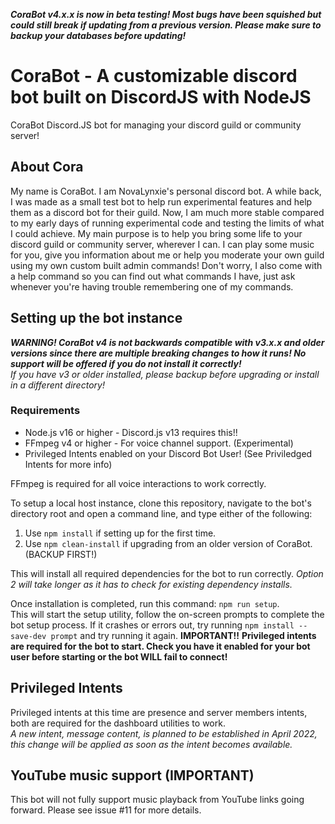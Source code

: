 ***CoraBot v4.x.x is now in beta testing! Most bugs have been squished but could still break if updating from a previous version. Please make sure to backup your databases before updating!***
# CoraBot - A customizable discord bot built on DiscordJS with NodeJS
CoraBot Discord.JS bot for managing your discord guild or community server!

## About Cora
My name is CoraBot. I am NovaLynxie's personal discord bot.
A while back, I was made as a small test bot to help run experimental features and help them as a discord bot for their guild.
Now, I am much more stable compared to my early days of running experimental code and testing the limits of what I could achieve.
My main purpose is to help you bring some life to your discord guild or community server, wherever I can.
I can play some music for you, give you information about me or help you moderate your own guild using my own custom built admin commands!
Don't worry, I also come with a help command so you can find out what commands I have, just ask whenever you're having trouble remembering one of my commands.

## Setting up the bot instance
***WARNING! CoraBot v4 is not backwards compatible with v3.x.x and older versions since there are multiple breaking changes to how it runs! No support will be offered if you do not install it correctly!***  
*If you have v3 or older installed, please backup before upgrading or install in a different directory!*
### Requirements
- Node.js v16 or higher - Discord.js v13 requires this!!
- FFmpeg v4 or higher - For voice channel support. (Experimental)
- Privileged Intents enabled on your Discord Bot User! (See Priviledged Intents for more info)

FFmpeg is required for all voice interactions to work correctly.

To setup a local host instance, clone this repository, navigate to the bot's directory root and open a command line, and type either of the following:  
1. Use `npm install` if setting up for the first time.  
2. Use `npm clean-install` if upgrading from an older version of CoraBot. (BACKUP FIRST!)

This will install all required dependencies for the bot to run correctly. *Option 2 will take longer as it has to check for existing dependency installs.*

Once installation is completed, run this command: `npm run setup`.  
This will start the setup utility, follow the on-screen prompts to complete the bot setup process.
If it crashes or errors out, try running `npm install --save-dev prompt` and try running it again.
**IMPORTANT!!**
**Privileged intents are required for the bot to start. Check you have it enabled for your bot user before starting or the bot WILL fail to connect!**

## Privileged Intents
Privileged intents at this time are presence and server members intents, both are required for the dashboard utilities to work.  
_A new intent, message content, is planned to be established in April 2022, this change will be applied as soon as the intent becomes available._

## YouTube music support (IMPORTANT)
This bot will not fully support music playback from YouTube links going forward.
Please see issue #11 for more details.
